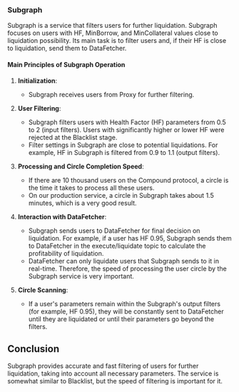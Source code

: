 ### Subgraph

Subgraph is a service that filters users for further liquidation. Subgraph focuses on users with HF, MinBorrow, and MinCollateral values close to liquidation possibility. Its main task is to filter users and, if their HF is close to liquidation, send them to DataFetcher.

#### Main Principles of Subgraph Operation

1. **Initialization**:

   - Subgraph receives users from Proxy for further filtering.

2. **User Filtering**:

   - Subgraph filters users with Health Factor (HF) parameters from 0.5 to 2 (input filters). Users with significantly higher or lower HF were rejected at the Blacklist stage.
   - Filter settings in Subgraph are close to potential liquidations. For example, HF in Subgraph is filtered from 0.9 to 1.1 (output filters).

3. **Processing and Circle Completion Speed**:

   - If there are 10 thousand users on the Compound protocol, a circle is the time it takes to process all these users.
   - On our production service, a circle in Subgraph takes about 1.5 minutes, which is a very good result.

4. **Interaction with DataFetcher**:

   - Subgraph sends users to DataFetcher for final decision on liquidation. For example, if a user has HF 0.95, Subgraph sends them to DataFetcher in the execute/liquidate topic to calculate the profitability of liquidation.
   - DataFetcher can only liquidate users that Subgraph sends to it in real-time. Therefore, the speed of processing the user circle by the Subgraph service is very important.

5. **Circle Scanning**:
   - If a user's parameters remain within the Subgraph's output filters (for example, HF 0.95), they will be constantly sent to DataFetcher until they are liquidated or until their parameters go beyond the filters.

## Conclusion

Subgraph provides accurate and fast filtering of users for further liquidation, taking into account all necessary parameters. The service is somewhat similar to Blacklist, but the speed of filtering is important for it.
